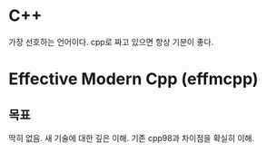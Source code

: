# C++

가장 선호하는 언어이다. cpp로 짜고 있으면 항상 기분이 좋다.

# Effective Modern Cpp (effmcpp)

## 목표

딱히 없음. 새 기술에 대한 깊은 이해. 기존 cpp98과 차이점을 확실히 이해.